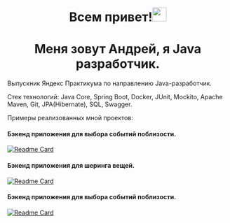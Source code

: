 <h1 align="center">Всем привет!<img src="https://github.com/blackcater/blackcater/raw/main/images/Hi.gif" height="32"/></h1>
<h1 align="center"> Меня зовут Андрей, я Java разработчик.</h1> 

Выпускник Яндекс Практикума по направлению Java-разработчик.  

Стек технологий: Java Core, Spring Boot, Docker,
JUnit, Mockito, Apache Maven, Git, JPA(Hibernate), SQL, Swagger.

Примеры реализованных мной проектов:  

#### Бэкенд приложения для выбора событий поблизости.
[![Readme Card](https://github-readme-stats.vercel.app/api/pin/?username=aBoyarov&theme=darcula&repo=java-explore-with-me)](https://github.com/aBoyarov/java-explore-with-me)


#### Бэкенд приложения для шеринга вещей.
[![Readme Card](https://github-readme-stats.vercel.app/api/pin/?username=aBoyarov&theme=darcula&repo=java-shareit)](https://github.com/aBoyarov/java-shareit)


#### Бэкенд приложения для выбора событий поблизости.
[![Readme Card](https://github-readme-stats.vercel.app/api/pin/?username=aBoyarov&theme=darcula&repo=java-filmorate)](https://github.com/aBoyarov/java-filmorate)

